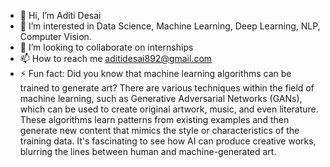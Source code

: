 - 👋 Hi, I’m Aditi Desai
- 👀 I’m interested in Data Science, Machine Learning, Deep Learning, NLP, Computer Vision.
- 💞️ I’m looking to collaborate on internships
- 📫 How to reach me aditidesai892@gmail.com
- ⚡ Fun fact: Did you know that machine learning algorithms can be trained to generate art? There are various techniques within the field of machine learning, such as Generative Adversarial Networks (GANs), which can be used to create original artwork, music, and even literature. These algorithms learn patterns from existing examples and then generate new content that mimics the style or characteristics of the training data. It's fascinating to see how AI can produce creative works, blurring the lines between human and machine-generated art.

<!---
githubcodingjoiner/githubcodingjoiner is a ✨ special ✨ repository because its `README.md` (this file) appears on your GitHub profile.
You can click the Preview link to take a look at your changes.
--->

